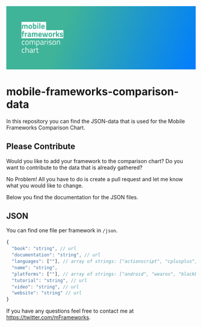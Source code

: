 <img src="https://raw.githubusercontent.com/markusfalk/mobile-frameworks-comparison-data/master/mfcc.png" alt="mobile frameworks comparison chart">

# mobile-frameworks-comparison-data

In this repository you can find the JSON-data that is used for the  Mobile Frameworks Comparison Chart.

## Please Contribute

Would you like to add your framework to the comparison chart? Do you want to contribute to the data that is already gathered?

No Problem! All you have to do is create a pull request and let me know what you would like to change.

Below you find the documentation for the JSON files.

## JSON

You can find one file per framework in `/json`.

```javascript
{
  "book": "string", // url
  "documentation": "string", // url
  "languages": [""], // array of strings: ["actionscript", "cplusplus", "csharp", "java", "javascript", "lua", "php", "python", "ruby", "visual", "fsharp", "swift", "objectivec"]
  "name": "string",
  "platforms": [""], // array of strings: ["android", "wearos", "blackberryos", "firefoxos", "ios", "tizen", "watchos", "windowsphone", "windows", "macos", "linux""]
  "tutorial": "string", // url
  "video": "string", // url
  "website": "string" // url
}
```

If you have any questions feel free to contact me at https://twitter.com/mFrameworks.
